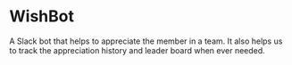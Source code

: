 # WishBot
A Slack bot that helps to appreciate the member in a team. It also helps us to track the appreciation history and leader board when ever needed.
